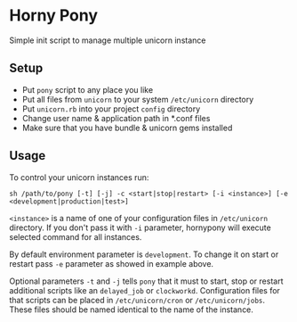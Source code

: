 # Horny Pony

Simple init script to manage multiple unicorn instance

## Setup

* Put `pony` script to any place you like
* Put all files from `unicorn` to your system `/etc/unicorn` directory
* Put `unicorn.rb` into your project `config` directory
* Change user name & application path in *.conf files
* Make sure that you have bundle & unicorn gems installed


## Usage

To control your unicorn instances run:

`sh /path/to/pony [-t] [-j] -c <start|stop|restart> [-i <instance>] [-e <development|production|test>]`

`<instance>` is a name of one of your configuration files in `/etc/unicorn` directory. 
If you don't pass it with `-i` parameter, hornypony will execute selected command for all instances.

By default environment parameter is `development`. 
To change it on start or restart pass `-e` parameter as showed in example above.

Optional parameters `-t` and `-j` tells `pony` that it must to start, stop or restart additional scripts like an `delayed_job` or `clockworkd`. 
Configuration files for that scripts can be placed in `/etc/unicorn/cron` or `/etc/unicorn/jobs`. 
These files should be named identical to the name of the instance.
